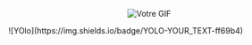 <p align="center">
  <img src="https://github.com/CB-Info/CB-Info/blob/main/me.gif" alt="Votre GIF" />
</p>
![YOlo](https://img.shields.io/badge/YOLO-YOUR_TEXT-ff69b4)


<!--

**CB-Info/CB-Info** is a ✨ _special_ ✨ repository because its `README.md` (this file) appears on your GitHub profile.

Here are some ideas to get you started:

- Hi there 👋
- 🔭 I’m currently working on ...
- 🌱 I’m currently learning ...
- 👯 I’m looking to collaborate on ...
- 🤔 I’m looking for help with ...
- 💬 Ask me about ...
- 📫 How to reach me: ...
- 😄 Pronouns: ...
- ⚡ Fun fact: ...
-->
